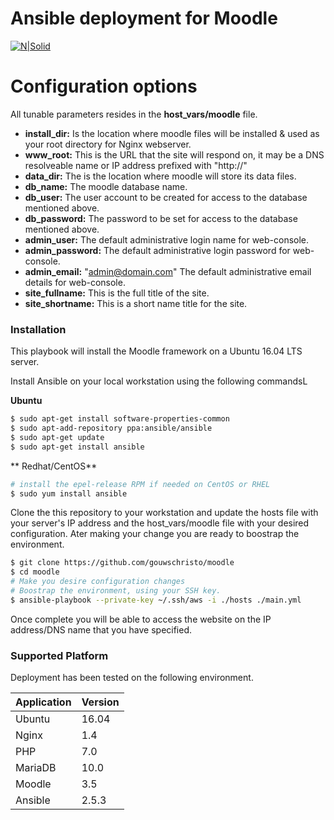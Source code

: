 # Ansible deployment for Moodle

[![N|Solid](https://moodle.org/theme/image.php/moodleorgcleaned_moodleorg/theme_moodleorgcleaned/1529516985/moodle-logo)](https://moodle.org)

# Configuration options
All tunable parameters resides in the **host_vars/moodle** file.

  - **install_dir:** Is the location where moodle files will be installed & used as your root directory for Nginx webserver.
  - **www_root:** This is the URL that the site will respond on, it may be a DNS resolveable name or IP address prefixed with "http://"
  - **data_dir:** The is the location where moodle will store its data files.
  - **db_name:** The moodle database name.
  - **db_user:** The user account to be created for access to the database mentioned above.
  - **db_password:** The password to be set for access to the database mentioned above.
  - **admin_user:** The default administrative login name for web-console.
  - **admin_password:**  The default administrative login password for web-console.
  - **admin_email:** "admin@domain.com" The default administrative email details for web-console.
  - **site_fullname:** This is the full title of the site.
  - **site_shortname:** This is a short name title for the site.

### Installation

This playbook will install the Moodle framework on a Ubuntu 16.04 LTS server. 

Install Ansible on your local workstation using the following commandsL

**Ubuntu**
```sh
$ sudo apt-get install software-properties-common
$ sudo apt-add-repository ppa:ansible/ansible
$ sudo apt-get update
$ sudo apt-get install ansible
```

** Redhat/CentOS**
```sh
# install the epel-release RPM if needed on CentOS or RHEL
$ sudo yum install ansible
```

Clone the this repository to your workstation and update the hosts file with your server's IP address
and the host_vars/moodle file with your desired configuration.
Ater making your change you are ready to boostrap the environment.

```sh
$ git clone https://github.com/gouwschristo/moodle
$ cd moodle
# Make you desire configuration changes
# Boostrap the environment, using your SSH key.
$ ansible-playbook --private-key ~/.ssh/aws -i ./hosts ./main.yml
```
Once complete you will be able to access the website on the IP address/DNS name that you have specified.

### Supported Platform

Deployment has been tested on the following environment.

| Application | Version |
| ------ | ------ |
| Ubuntu | 16.04 |
| Nginx | 1.4 |
| PHP | 7.0 |
| MariaDB | 10.0 |
| Moodle | 3.5 |
| Ansible | 2.5.3 |


